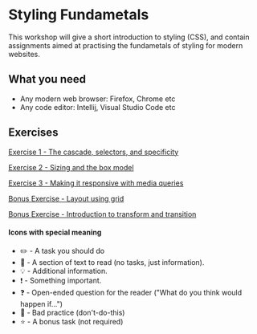 # Styling Fundametals

This workshop will give a short introduction to styling (CSS), and contain assignments aimed at practising the fundametals of styling for modern websites.

## What you need

- Any modern web browser: Firefox, Chrome etc
- Any code editor: Intellij, Visual Studio Code etc

## Exercises

[Exercise 1 - The cascade, selectors, and specificity](exercise-1/readme.md)

[Exercise 2 - Sizing and the box model](exercise-2/readme.md)

[Exercise 3 - Making it responsive with media queries](exercise-3/readme.md)

[Bonus Exercise - Layout using grid](exercise-4/readme.md)

[Bonus Exercise - Introduction to transform and transition](exercise-5/readme.md)


#### Icons with special meaning

- :pencil2: - A task you should do
- :book: - A section of text to read (no tasks, just information).
- :bulb: - Additional information.
- :exclamation: - Something important.
- :question: - Open-ended question for the reader ("What do you think would happen if...")
- :poop: - Bad practice (don't-do-this)
- :star: - A bonus task (not required)
